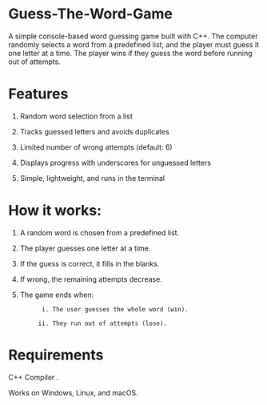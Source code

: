 # Guess-The-Word-Game
A simple console-based word guessing game built with C++. The computer randomly selects a word from a predefined list, and the player must guess it one letter at a time. The player wins if they guess the word before running out of attempts.
# Features
1. Random word selection from a list

2. Tracks guessed letters and avoids duplicates

3. Limited number of wrong attempts (default: 6)

4. Displays progress with underscores for unguessed letters

5. Simple, lightweight, and runs in the terminal
# How it works:
1. A random word is chosen from a predefined list.

2. The player guesses one letter at a time.

3. If the guess is correct, it fills in the blanks.

4. If wrong, the remaining attempts decrease.

5. The game ends when:

             i. The user guesses the whole word (win).

            ii. They run out of attempts (lose).
# Requirements
C++ Compiler .

Works on Windows, Linux, and macOS.
